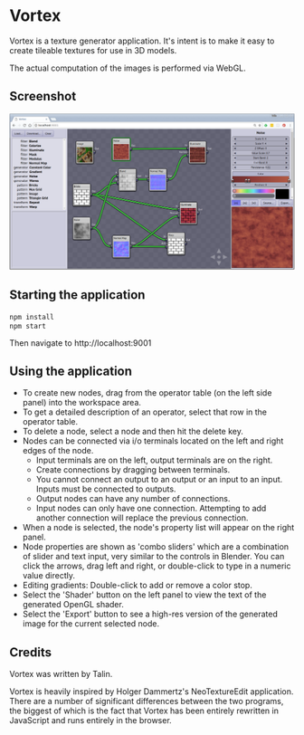 Vortex
======

Vortex is a texture generator application. It's intent is to make it easy to create tileable textures for use in 3D models.

The actual computation of the images is performed via WebGL.

## Screenshot

![screenshot](./images/screenshot.png "Vortex UI")

## Starting the application

    npm install
    npm start

Then navigate to http://localhost:9001

## Using the application

* To create new nodes, drag from the operator table (on the left side panel) into the workspace area.
* To get a detailed description of an operator, select that row in the operator table.
* To delete a node, select a node and then hit the delete key.
* Nodes can be connected via i/o terminals located on the left and right edges of the node.
  * Input terminals are on the left, output terminals are on the right.
  * Create connections by dragging between terminals.
  * You cannot connect an output to an output or an input to an input. Inputs must be connected to outputs.
  * Output nodes can have any number of connections.
  * Input nodes can only have one connection. Attempting to add another connection will replace the previous connection.
* When a node is selected, the node's property list will appear on the right panel.
* Node properties are shown as 'combo sliders' which are a combination of slider and text input, very
  similar to the controls in Blender. You can click the arrows, drag left and right, or double-click to type in a numeric value directly.
* Editing gradients: Double-click to add or remove a color stop.
* Select the 'Shader' button on the left panel to view the text of the generated OpenGL shader.
* Select the 'Export' button to see a high-res version of the generated image for the current selected node.

## Credits

Vortex was written by Talin.

Vortex is heavily inspired by Holger Dammertz's NeoTextureEdit application. There are a number of
significant differences between the two programs, the biggest of which is the fact that Vortex has
been entirely rewritten in JavaScript and runs entirely in the browser.
